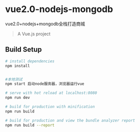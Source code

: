 # vue2.0-nodejs-mongodb
vue2.0+nodejs+mongodb全栈打造商城

> A Vue.js project

## Build Setup

``` bash
# install dependencies
npm install


#本地测试
npm start 启动node服务器，浏览器运行vue

# serve with hot reload at localhost:8080
npm run dev

# build for production with minification
npm run build

# build for production and view the bundle analyzer report
npm run build --report
```

